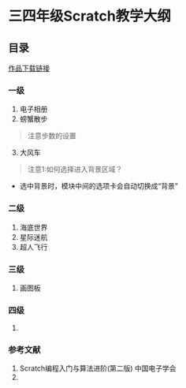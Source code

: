 # 三四年级Scratch教学大纲

## 目录
[作品下载链接](https://github.com/Gailsunset/xtwgyxx_AICourse/tree/main/01_%E4%B8%89%E5%9B%9B%E5%B9%B4%E7%BA%A7/01_%E4%BD%9C%E5%93%81)

### 一级
1. 电子相册
2. 螃蟹散步
> 注意步数的设置

3. 大风车 
> 注意1:如何选择进入背景区域？
* 选中背景时，模块中间的选项卡会自动切换成“背景”


### 二级
1. 海底世界
2. 星际迷航
3. 超人飞行


### 三级
1. 画图板


### 四级
1. 



### 参考文献
1. Scratch编程入门与算法进阶(第二版) 中国电子学会
2. 